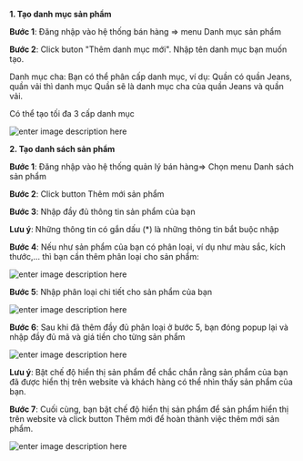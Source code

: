 **1.	Tạo danh mục sản phẩm**

**Bước 1**: Đăng nhập vào hệ thống bán hàng => menu Danh mục sản phẩm

**Bước 2**: Click buton "Thêm danh mục mới". Nhập tên danh mục bạn muốn tạo.

Danh mục cha: Bạn có thể phân cấp danh mục, ví dụ: Quần có quần Jeans, quần vải thì danh mục Quần sẽ là danh mục cha của quần Jeans và quần vải.

Có thể tạo tối đa 3 cấp danh mục

![enter image description here](https://static8.muarecdn.com/original/muare/images/2019/12/27/5431707_screenshot-7.png)


**2.	Tạo danh sách sản phẩm**

**Bước 1**: Đăng nhập vào hệ thống quản lý bán hàng=> Chọn menu Danh sách sản phẩm

**Bước 2**: Click button Thêm mới sản phẩm

**Bước 3**: Nhập đầy đủ thông tin sản phẩm của bạn

**Lưu ý**: Những thông tin có gắn dấu (*) là những thông tin bắt buộc nhập

**Bước 4**: Nếu như sản phẩm của bạn có phân loại, ví dụ như màu sắc, kích thước,... thì bạn cần thêm phân loại cho sản phẩm:

![enter image description here](https://static8.muarecdn.com/original/muare/images/2019/12/27/5431714_screenshot-8.png)

**Bước 5**: Nhập phân loại chi tiết cho sản phẩm của bạn

![enter image description here](https://static8.muarecdn.com/original/muare/images/2019/12/27/5431717_screenshot-9.png)

**Bước 6**: Sau khi đã thêm đầy đủ phân loại ở bước 5, bạn đóng popup lại và nhập đầy đủ mã và giá tiền cho từng sản phẩm

![enter image description here](https://static8.muarecdn.com/original/muare/images/2019/12/27/5431741_screenshot-10.png)

**Lưu ý**: Bật chế độ hiển thị sản phẩm để chắc chắn rằng sản phẩm của bạn đã được hiển thị trên website và khách hàng có thể nhìn thấy sản phẩm của bạn.

**Bước 7**: Cuối cùng, bạn bật chế độ hiển thị sản phẩm để sản phẩm hiển thị trên website và click button Thêm mới để hoàn thành việc thêm mới sản phẩm.

![enter image description here](https://static8.muarecdn.com/original/muare/images/2019/12/27/5431748_screenshot-11.png)
